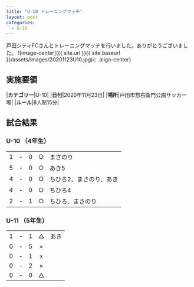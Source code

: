 ```yaml
---
title: "U-10 トレーニングマッチ"
layout: post
categories:
  - U-10
---
```


戸田シティFCさんとトレーニングマッチを行いました。ありがとうございました。
![image-center]({{ site.url }}{{ site.baseurl }}/assets/images/20201123U10.jpg){: .align-center}

## 実施要領

|**カテゴリー**|U-10|
|**日付**|2020年11月23日|
|**場所**|戸田市惣右衛門公園サッカー場|
|**ルール**|8人制15分|

## 試合結果

### U-10 （4年生）

|    |   |    |         |    |
|:--:|:-:|:--:|:--:|:--------|
|    1| - |   0|○|まさのり|
|    5| - |   0|○|あき5|
|    4| - |   0|○|ちひろ2、まさのり、あき|
|    4| - |   0|○|ちひろ4|
|    2| - |   1|○|ちひろ、まさのり|

### U-11 （5年生）

|    |   |    |         |    |
|:--:|:-:|:--:|:--:|:--------|
|    1| - |   1|△|あき|
|    0| - |   5|×||
|    0| - |   1|×||
|    0| - |   2|×||
|    0| - |   0|△||
